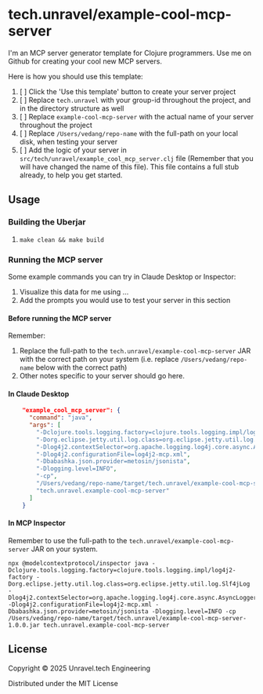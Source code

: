 # tech.unravel/example-cool-mcp-server

I'm an MCP server generator template for Clojure programmers. Use me on Github for creating your cool new MCP servers.

Here is how you should use this template:

1. [ ] Click the 'Use this template' button to create your server project
2. [ ] Replace `tech.unravel` with your group-id throughout the project, and in the directory structure as well
3. [ ] Replace `example-cool-mcp-server` with the actual name of your server throughout the project
4. [ ] Replace `/Users/vedang/repo-name` with the full-path on your local disk, when testing your server
5. [ ] Add the logic of your server in `src/tech/unravel/example_cool_mcp_server.clj` file (Remember that you will have changed the name of this file). This file contains a full stub already, to help you get started.

## Usage

### Building the Uberjar

1. `make clean && make build`

### Running the MCP server
Some example commands you can try in Claude Desktop or Inspector:

1. Visualize this data for me using ...
2. Add the prompts you would use to test your server in this section

#### Before running the MCP server
Remember:
1. Replace the full-path to the `tech.unravel/example-cool-mcp-server` JAR with the correct path on your system (i.e. replace `/Users/vedang/repo-name` below with the correct path)
2. Other notes specific to your server should go here.

#### In Claude Desktop

```json
    "example_cool_mcp_server": {
      "command": "java",
      "args": [
        "-Dclojure.tools.logging.factory=clojure.tools.logging.impl/log4j2-factory",
        "-Dorg.eclipse.jetty.util.log.class=org.eclipse.jetty.util.log.Slf4jLog",
        "-Dlog4j2.contextSelector=org.apache.logging.log4j.core.async.AsyncLoggerContextSelector",
        "-Dlog4j2.configurationFile=log4j2-mcp.xml",
        "-Dbabashka.json.provider=metosin/jsonista",
        "-Dlogging.level=INFO",
        "-cp",
        "/Users/vedang/repo-name/target/tech.unravel/example-cool-mcp-server-1.0.0.jar",
        "tech.unravel.example-cool-mcp-server"
      ]
    }
```

#### In MCP Inspector
Remember to use the full-path to the `tech.unravel/example-cool-mcp-server` JAR on your system.

```shell
npx @modelcontextprotocol/inspector java -Dclojure.tools.logging.factory=clojure.tools.logging.impl/log4j2-factory -Dorg.eclipse.jetty.util.log.class=org.eclipse.jetty.util.log.Slf4jLog -Dlog4j2.contextSelector=org.apache.logging.log4j.core.async.AsyncLoggerContextSelector -Dlog4j2.configurationFile=log4j2-mcp.xml -Dbabashka.json.provider=metosin/jsonista -Dlogging.level=INFO -cp /Users/vedang/repo-name/target/tech.unravel/example-cool-mcp-server-1.0.0.jar tech.unravel.example-cool-mcp-server
```

## License

Copyright © 2025 Unravel.tech Engineering

Distributed under the MIT License
